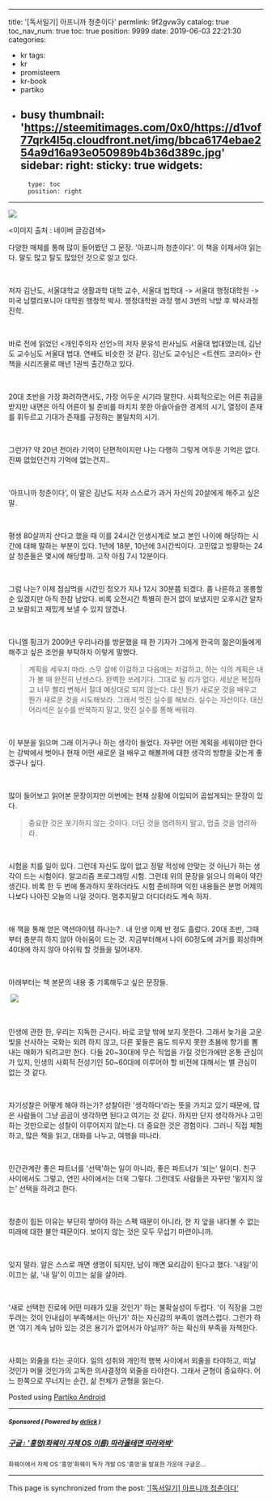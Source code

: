 
---
title: '[독서일기] 아프니까 청춘이다'
permlink: 9f2gvw3y
catalog: true
toc_nav_num: true
toc: true
position: 9999
date: 2019-06-03 22:21:30
categories:
- kr
tags:
- kr
- promisteem
- kr-book
- partiko
- busy
thumbnail: 'https://steemitimages.com/0x0/https://d1vof77qrk4l5q.cloudfront.net/img/bbca6174ebae254a9d16a93e050989b4b36d389c.jpg'
sidebar:
    right:
        sticky: true
widgets:
    -
        type: toc
        position: right
---


![](https://steemitimages.com/0x0/https://d1vof77qrk4l5q.cloudfront.net/img/bbca6174ebae254a9d16a93e050989b4b36d389c.jpg)

<이미지 출처 : 네이버 글감검색>

다양한 매체를 통해 많이 들어봤던 그 문장. '아프니까 청춘이다'.
이 책을 이제서야 읽는다. 말도 많고 탈도 많았던 것으로 알고 있다.

​

저자 김난도, 서울대학교 생활과학 대학 교수,
서울대 법학대 -> 서울대 행정대학원 -> 미국 남캘리포니아 대학원 행정학 박사.
행정대학원 과정 행시 3번의 낙방 후 박사과정 진학.

​

바로 전에 읽었던 <개인주의자 선언>의 저자 문유석 판사님도 서울대 법대였는데, 김난도 교수님도 서울대 법대.
연배도 비슷한 것 같다.
김난도 교수님은 <트렌드 코리아> 란 책을 시리즈물로 매년 1권씩 출간하고 있다.

​

20대 초반을 가장 화려하면서도, 가장 어두운 시기라 말한다.
사회적으로는 어른 취급을 받지만 내면은 아직 어른이 될 준비를 마치치 못한 아슬아슬한 경계의 시기, 열정이 존재를 휘두르고 기대가 존재를 규정하는 불일치의 시기.

​

그런가? 약 20년 전이라 기억이 단편적이지만 나는 다행히 그렇게 어두운 기억은 없다. 진짜 없었던건지 기억에 없는건지..

​

'아프니까 청춘이다', 이 말은 김난도 저자 스스로가 과거 자신의 20살에게 해주고 싶은 말.

​

평생 80살까지 산다고 했을 때 이를 24시간 인생시계로 보고 본인 나이에 해당하는 시간에 대해 말하는 부분이 있다.
1년에 18분, 10년에 3시간씩이다. 고민많고 방황하는 24살 청춘들은 몇시에 해당할까. 고작 아침 7시 12분이다.

​

그럼 나는? 이제 점심먹을 시간인 정오가 지나 12시 30분쯤 되겠다.
좀 나른하고 몽롱할 순 있겠지만 아직 한참 남았다.
비록 오전시간 특별히 한거 없이 보냈지만 오후시간 알차고 보람되고 재밌게 보낼 수 있지 않겠나.

​

다니엘 핑크가 2009년 우리나라를 방문했을 때 한 기자가 그에게 한국의 젊은이들에게 해주고 싶은 조언을 부탁하자 이렇게 말했다.

> 계획을 세우지 마라. 스무 살에 이걸하고 다음에는 저걸하고, 하는 식의 계획은 내가 볼 때 완전히 난센스다. 완벽한 쓰레기다. 그대로 될 리가 없다. 세상은 복잡하고 너무 빨리 변해서 절대 예상대로 되지 않는다.
> 대신 뭔가 새로운 것을 배우고 뭔가 새로운 것을 시도해보라. 그래서 멋진 실수를 해보라. 실수는 자산이다. 대신 어리석은 실수를 반복하지 말고, 멋진 실수를 통해 배워라.

​

이 부분을 읽으며 그래 이거구나 하는 생각이 들었다.
자꾸만 어떤 계획을 세워야만 한다는 강박에서 벗어나 현재 어떤 새로운 걸 배우고 해볼까에 대한 생각의 방향을 갖는게 좋겠구나 싶다.

​

많이 들어보고 읽어본 문장이지만 이번에는 현재 상황에 이입되어 곱씹게되는 문장이 있다.

> 중요한 것은 포기하지 않는 것이다. 더딘 것을 염려하지 말고, 멈출 것을 염려하라.

​

시험을 치를 일이 있다. 그런데 자신도 많이 없고 정말 적성에 안맞는 것 아닌가 하는 생각이 드는 시험이다. 알고리즘 프로그래밍 시험.
그런데 위의 문장을 읽으니 의욕이 약간 생긴다. 비록 한 두 번에 통과하지 못하더라도 시험 준비하며 익힌 내용들은 분명 어제의 나보다 나아진 오늘의 나일 것이다. 멈추지말고 더디더라도 계속 하자.

​

애 책을 통해 얻은 액션아이템 하나는?
. 내 인생 이제 반 정도 흘렀다. 20대 초반, 그때부터 충분히 하지 않아 아쉬움이 드는 것. 지금부터해서 나이 60정도에 과거를 회상하며 40대에 하지 않아 아쉬워 할 것들을 덜어내자.

​

아래부터는 책 본문의 내용 중 기록해두고 싶은 문장들.

​
![](https://i.imgur.com/HckzDOK.gif)
​

​

인생에 관한 한, 우리는 지독한 근시다. 바로 코앞 밖에 보지 못한다.
그래서 늦가을 고운 빛을 선사하는 국화는 되려 하지 않고,
다른 꽃들은 움도 틔우지 못한 초봄에 향기를 뽐내는 매화가 되려고만 한다.
다들 20~30대에 무슨 직업을 가질 것인가에만 온통 관심이 가 있지,
인생의 사회적 전성기인 50~60대에 이루어야 할 비전에 대해서는 별 관심이 없는 것 같다.

​

자기성찰은 어떻게 해야 하는가?
성찰이란 '생각하다'라는 뜻을 가지고 있기 때문에, 많은 사람들이 그냥 곰곰이 생각하면 된다고 여기는 것 같다.
하지만 단지 생각하거나 고민하는 것만으로는 성찰이 이루어지지 않는다.
더 중요한 것은 경험이다. 그러니 직접 체험하고, 많은 책을 읽고, 대화를 나누고, 여행을 떠나라.

​

인간관계란 좋은 파트너를 '선택'하는 일이 아니라, 좋은 파트너가 '되는' 일이다.
친구 사이에서도 그렇고, 연인 사이에서는 더욱 그렇다. 그런데도 사람들은 자꾸만 '밑지지 않는' 선택을 하려고 한다.

​

청춘이 힘든 이유는 부단히 쌓아야 하는 스펙 때문이 아니라, 한 치 앞을 내다볼 수 없는 미래에 대한 불안 때문이다. 보이지 않는 것은 모두 무섭기 마련이니까.

​

잊지 말라. 알은 스스로 깨면 생명이 되지만, 남이 깨면 요리감이 된다고 했다.
'내일'이 이끄는 삶, '내 일'이 이끄는 삶을 살아라.

​

'새로 선택한 진로에 어떤 미래가 있을 것인가' 하는 불확실성이 두렵다. '이 직장을 그만두려는 것이 인내심이 부족해서는 아닌가' 하는 자신감의 부족이 염려스럽다. 그런가 하면 '여기 계속 남아 있는 것은 용기가 없어서가 아닐까?' 하는 확신의 부족을 자책한다.

​

사회는 외줄을 타는 곳이다. 일의 성취와 개인적 행복 사이에서 외줄을 타야하고, 떠날 것인가 머물 것인가의 고독한 의사결정의 외줄을 타야한다. 그래서 균형이 중요하다. 어느 한쪽으로 무너지는 순간, 삶 전체가 균형을 잃는다.

Posted using [Partiko Android](https://partiko.app/referral/lucky2015)

---

#####  <sub> **Sponsored ( Powered by [dclick](https://www.dclick.io) )** </sub>
##### [구글 : '훙멍(화웨이 자체 OS 이름) 따라올테면 따라와봐'](https://api.dclick.io/v1/c?x=eyJhbGciOiJIUzI1NiIsInR5cCI6IkpXVCJ9.eyJjIjoibHVja3kyMDE1IiwicyI6IjlmMmd2dzN5IiwiYSI6WyJ0LTE5MDUiXSwidXJsIjoiaHR0cHM6Ly9zdGVlbWl0LmNvbS9rci9Ac2luZG9qYS9vcyIsImlhdCI6MTU2MDA0MDA5MywiZXhwIjoxODc1NDAwMDkzfQ.-u_tkhd8O4WaUv7ZVZGUWEdxkB3bGV1lF7ftFLWmDpY)
<sup>화웨이에서 자체 OS '훙멍'화웨이 독자 개발 OS '훙멍'을 발표한 가운데 구글은...</sup>


- - -

This page is synchronized from the post: ['[독서일기] 아프니까 청춘이다'](https://steemit.com/@lucky2015/9f2gvw3y)
